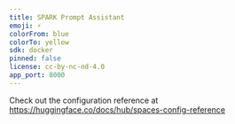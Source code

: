 ```yaml
---
title: SPARK Prompt Assistant
emoji: ⚡
colorFrom: blue
colorTo: yellow
sdk: docker
pinned: false
license: cc-by-nc-nd-4.0
app_port: 8000
---
```


Check out the configuration reference at https://huggingface.co/docs/hub/spaces-config-reference
